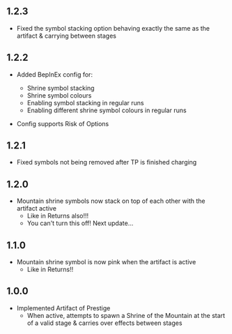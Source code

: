 ## 1.2.3

- Fixed the symbol stacking option behaving exactly the same as the artifact & carrying between stages

## 1.2.2

- Added BepInEx config for:
  - Shrine symbol stacking
  - Shrine symbol colours
  - Enabling symbol stacking in regular runs
  - Enabling different shrine symbol colours in regular runs

- Config supports Risk of Options

## 1.2.1

- Fixed symbols not being removed after TP is finished charging

## 1.2.0

- Mountain shrine symbols now stack on top of each other with the artifact active
  - Like in Returns also!!!
  - You can't turn this off! Next update...

## 1.1.0

- Mountain shrine symbol is now pink when the artifact is active
  - Like in Returns!!

## 1.0.0

- Implemented Artifact of Prestige
  - When active, attempts to spawn a Shrine of the Mountain at the start of a valid stage & carries over effects between stages
